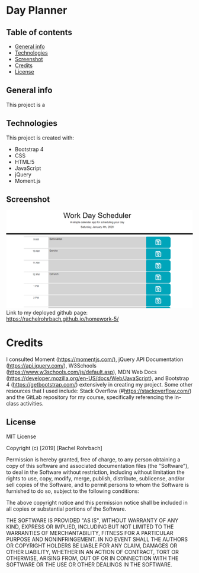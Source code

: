# Day Planner

## Table of contents
* [General info](#general-info)
* [Technologies](#technologies)
* [Screenshot](#screenshot)
* [Credits](#credits)
* [License](#license)

## General info
This project is a  
	
## Technologies
This project is created with: 
* Bootstrap 4
* CSS
* HTML:5
* JavaScript
* jQuery
* Moment.js

## Screenshot
![project screenshot](assets/schedule-screenshot.png)
Link to my deployed github page: https://rachelrohrbach.github.io/homework-5/


# Credits
I consulted Moment (https://momentjs.com/), jQuery API Documentation (https://api.jquery.com/), W3Schools (https://www.w3schools.com/js/default.asp), MDN Web Docs (https://developer.mozilla.org/en-US/docs/Web/JavaScript), and Bootstrap 4 (https://getbootstrap.com/) extensively in creating my project. Some other resources that I used include: Stack Overflow (#https://stackoverflow.com/) and the GitLab repository for my course, specifically referencing the in-class activities. 

## License
MIT License

Copyright (c) [2019] [Rachel Rohrbach]

Permission is hereby granted, free of charge, to any person obtaining a copy
of this software and associated documentation files (the "Software"), to deal
in the Software without restriction, including without limitation the rights
to use, copy, modify, merge, publish, distribute, sublicense, and/or sell
copies of the Software, and to permit persons to whom the Software is
furnished to do so, subject to the following conditions:

The above copyright notice and this permission notice shall be included in all
copies or substantial portions of the Software.

THE SOFTWARE IS PROVIDED "AS IS", WITHOUT WARRANTY OF ANY KIND, EXPRESS OR
IMPLIED, INCLUDING BUT NOT LIMITED TO THE WARRANTIES OF MERCHANTABILITY,
FITNESS FOR A PARTICULAR PURPOSE AND NONINFRINGEMENT. IN NO EVENT SHALL THE
AUTHORS OR COPYRIGHT HOLDERS BE LIABLE FOR ANY CLAIM, DAMAGES OR OTHER
LIABILITY, WHETHER IN AN ACTION OF CONTRACT, TORT OR OTHERWISE, ARISING FROM,
OUT OF OR IN CONNECTION WITH THE SOFTWARE OR THE USE OR OTHER DEALINGS IN THE
SOFTWARE.